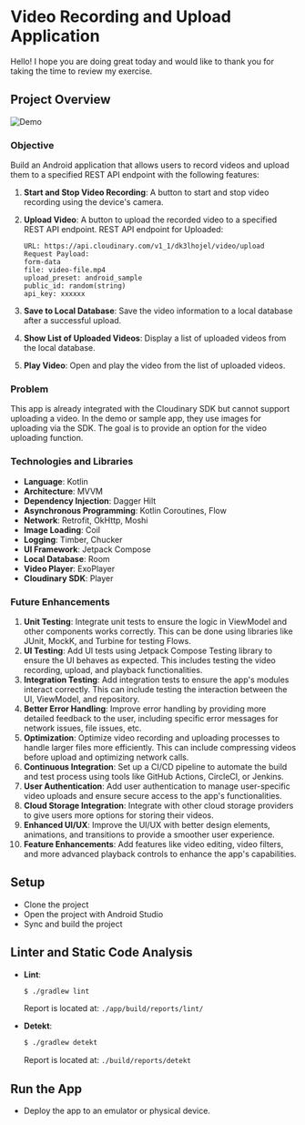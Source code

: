# Video Recording and Upload Application

Hello! I hope you are doing great today and would like to thank you for taking the time to review my exercise.

## Project Overview

![Demo](assets/demo2.gif)

### Objective

Build an Android application that allows users to record videos and upload them to a specified REST API endpoint with the following features:

1. **Start and Stop Video Recording**: A button to start and stop video recording using the device's camera.
2. **Upload Video**: A button to upload the recorded video to a specified REST API endpoint.
   REST API endpoint for Uploaded:

    ```
    URL: https://api.cloudinary.com/v1_1/dk3lhojel/video/upload
    Request Payload:
    form-data
    file: video-file.mp4
    upload_preset: android_sample
    public_id: random(string)
    api_key: xxxxxx
    ```
3. **Save to Local Database**: Save the video information to a local database after a successful upload.
4. **Show List of Uploaded Videos**: Display a list of uploaded videos from the local database.
5. **Play Video**: Open and play the video from the list of uploaded videos.

### Problem

This app is already integrated with the Cloudinary SDK but cannot support uploading a video. In the demo or sample app, they use images for uploading via the SDK. The goal is to provide an option for the video uploading function.

### Technologies and Libraries

- **Language**: Kotlin
- **Architecture**: MVVM
- **Dependency Injection**: Dagger Hilt
- **Asynchronous Programming**: Kotlin Coroutines, Flow
- **Network**: Retrofit, OkHttp, Moshi
- **Image Loading**: Coil
- **Logging**: Timber, Chucker
- **UI Framework**: Jetpack Compose
- **Local Database**: Room
- **Video Player**: ExoPlayer
- **Cloudinary SDK**: Player

### Future Enhancements

1. **Unit Testing**: Integrate unit tests to ensure the logic in ViewModel and other components works correctly. This can be done using libraries like JUnit, MockK, and Turbine for testing Flows.
2. **UI Testing**: Add UI tests using Jetpack Compose Testing library to ensure the UI behaves as expected. This includes testing the video recording, upload, and playback functionalities.
3. **Integration Testing**: Add integration tests to ensure the app's modules interact correctly. This can include testing the interaction between the UI, ViewModel, and repository.
4. **Better Error Handling**: Improve error handling by providing more detailed feedback to the user, including specific error messages for network issues, file issues, etc.
5. **Optimization**: Optimize video recording and uploading processes to handle larger files more efficiently. This can include compressing videos before upload and optimizing network calls.
6. **Continuous Integration**: Set up a CI/CD pipeline to automate the build and test process using tools like GitHub Actions, CircleCI, or Jenkins.
7. **User Authentication**: Add user authentication to manage user-specific video uploads and ensure secure access to the app's functionalities.
8. **Cloud Storage Integration**: Integrate with other cloud storage providers to give users more options for storing their videos.
9. **Enhanced UI/UX**: Improve the UI/UX with better design elements, animations, and transitions to provide a smoother user experience.
10. **Feature Enhancements**: Add features like video editing, video filters, and more advanced playback controls to enhance the app's capabilities.


## Setup

- Clone the project
- Open the project with Android Studio
- Sync and build the project

## Linter and Static Code Analysis

- **Lint**:

  ```bash
  $ ./gradlew lint
  ```

  Report is located at: `./app/build/reports/lint/`

- **Detekt**:

  ```bash
  $ ./gradlew detekt
  ```

  Report is located at: `./build/reports/detekt`

## Run the App

- Deploy the app to an emulator or physical device.


